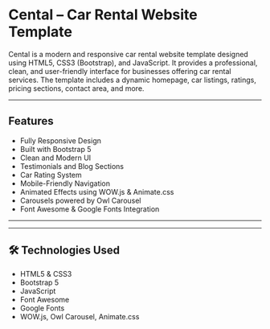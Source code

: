 # Cental – Car Rental Website Template

Cental is a modern and responsive car rental website template designed using HTML5, CSS3 (Bootstrap), and JavaScript. It provides a professional, clean, and user-friendly interface for businesses offering car rental services. The template includes a dynamic homepage, car listings, ratings, pricing sections, contact area, and more.

---

##  Features

- Fully Responsive Design
-  Built with Bootstrap 5
-  Clean and Modern UI
-  Testimonials and Blog Sections
-  Car Rating System
-  Mobile-Friendly Navigation
-  Animated Effects using WOW.js & Animate.css
-  Carousels powered by Owl Carousel
-  Font Awesome & Google Fonts Integration

---

---

## 🛠 Technologies Used

- HTML5 & CSS3
- Bootstrap 5
- JavaScript
- Font Awesome
- Google Fonts
- WOW.js, Owl Carousel, Animate.css
